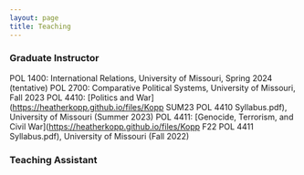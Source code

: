 ```yaml
---
layout: page
title: Teaching
---
```

### Graduate Instructor 
POL 1400: International Relations, University of Missouri, Spring 2024 (tentative)
POL 2700: Comparative Political Systems, University of Missouri, Fall 2023 
POL 4410: [Politics and War](https://heatherkopp.github.io/files/Kopp SUM23 POL 4410 Syllabus.pdf), University of Missouri (Summer 2023)
POL 4411: [Genocide, Terrorism, and Civil War](https://heatherkopp.github.io/files/Kopp F22 POL 4411 Syllabus.pdf), University of Missouri (Fall 2022)

### Teaching Assistant 

